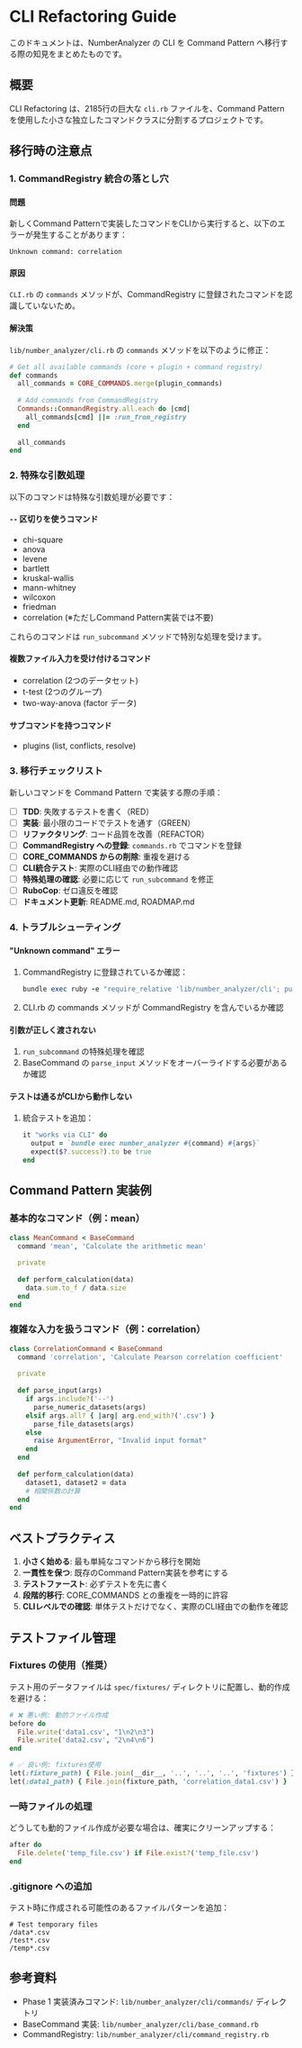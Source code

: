 # CLI Refactoring Guide

このドキュメントは、NumberAnalyzer の CLI を Command Pattern へ移行する際の知見をまとめたものです。

## 概要

CLI Refactoring は、2185行の巨大な `cli.rb` ファイルを、Command Pattern を使用した小さな独立したコマンドクラスに分割するプロジェクトです。

## 移行時の注意点

### 1. CommandRegistry 統合の落とし穴

#### 問題
新しくCommand Patternで実装したコマンドをCLIから実行すると、以下のエラーが発生することがあります：
```
Unknown command: correlation
```

#### 原因
`CLI.rb` の `commands` メソッドが、CommandRegistry に登録されたコマンドを認識していないため。

#### 解決策
`lib/number_analyzer/cli.rb` の `commands` メソッドを以下のように修正：

```ruby
# Get all available commands (core + plugin + command registry)
def commands
  all_commands = CORE_COMMANDS.merge(plugin_commands)
  
  # Add commands from CommandRegistry
  Commands::CommandRegistry.all.each do |cmd|
    all_commands[cmd] ||= :run_from_registry
  end
  
  all_commands
end
```

### 2. 特殊な引数処理

以下のコマンドは特殊な引数処理が必要です：

#### `--` 区切りを使うコマンド
- chi-square
- anova
- levene
- bartlett
- kruskal-wallis
- mann-whitney
- wilcoxon
- friedman
- correlation (※ただしCommand Pattern実装では不要)

これらのコマンドは `run_subcommand` メソッドで特別な処理を受けます。

#### 複数ファイル入力を受け付けるコマンド
- correlation (2つのデータセット)
- t-test (2つのグループ)
- two-way-anova (factor データ)

#### サブコマンドを持つコマンド
- plugins (list, conflicts, resolve)

### 3. 移行チェックリスト

新しいコマンドを Command Pattern で実装する際の手順：

- [ ] **TDD**: 失敗するテストを書く（RED）
- [ ] **実装**: 最小限のコードでテストを通す（GREEN）
- [ ] **リファクタリング**: コード品質を改善（REFACTOR）
- [ ] **CommandRegistry への登録**: `commands.rb` でコマンドを登録
- [ ] **CORE_COMMANDS からの削除**: 重複を避ける
- [ ] **CLI統合テスト**: 実際のCLI経由での動作確認
- [ ] **特殊処理の確認**: 必要に応じて `run_subcommand` を修正
- [ ] **RuboCop**: ゼロ違反を確認
- [ ] **ドキュメント更新**: README.md, ROADMAP.md

### 4. トラブルシューティング

#### "Unknown command" エラー
1. CommandRegistry に登録されているか確認：
   ```ruby
   bundle exec ruby -e "require_relative 'lib/number_analyzer/cli'; puts NumberAnalyzer::Commands::CommandRegistry.all.inspect"
   ```

2. CLI.rb の commands メソッドが CommandRegistry を含んでいるか確認

#### 引数が正しく渡されない
1. `run_subcommand` の特殊処理を確認
2. BaseCommand の `parse_input` メソッドをオーバーライドする必要があるか確認

#### テストは通るがCLIから動作しない
1. 統合テストを追加：
   ```ruby
   it "works via CLI" do
     output = `bundle exec number_analyzer #{command} #{args}`
     expect($?.success?).to be true
   end
   ```

## Command Pattern 実装例

### 基本的なコマンド（例：mean）
```ruby
class MeanCommand < BaseCommand
  command 'mean', 'Calculate the arithmetic mean'
  
  private
  
  def perform_calculation(data)
    data.sum.to_f / data.size
  end
end
```

### 複雑な入力を扱うコマンド（例：correlation）
```ruby
class CorrelationCommand < BaseCommand
  command 'correlation', 'Calculate Pearson correlation coefficient'
  
  private
  
  def parse_input(args)
    if args.include?('--')
      parse_numeric_datasets(args)
    elsif args.all? { |arg| arg.end_with?('.csv') }
      parse_file_datasets(args)
    else
      raise ArgumentError, "Invalid input format"
    end
  end
  
  def perform_calculation(data)
    dataset1, dataset2 = data
    # 相関係数の計算
  end
end
```

## ベストプラクティス

1. **小さく始める**: 最も単純なコマンドから移行を開始
2. **一貫性を保つ**: 既存のCommand Pattern実装を参考にする
3. **テストファースト**: 必ずテストを先に書く
4. **段階的移行**: CORE_COMMANDS との重複を一時的に許容
5. **CLIレベルでの確認**: 単体テストだけでなく、実際のCLI経由での動作を確認

## テストファイル管理

### Fixtures の使用（推奨）
テスト用のデータファイルは `spec/fixtures/` ディレクトリに配置し、動的作成を避ける：

```ruby
# ❌ 悪い例: 動的ファイル作成
before do
  File.write('data1.csv', "1\n2\n3")
  File.write('data2.csv', "2\n4\n6")
end

# ✅ 良い例: fixtures使用
let(:fixture_path) { File.join(__dir__, '..', '..', '..', 'fixtures') }
let(:data1_path) { File.join(fixture_path, 'correlation_data1.csv') }
```

### 一時ファイルの処理
どうしても動的ファイル作成が必要な場合は、確実にクリーンアップする：

```ruby
after do
  File.delete('temp_file.csv') if File.exist?('temp_file.csv')
end
```

### .gitignore への追加
テスト時に作成される可能性のあるファイルパターンを追加：
```
# Test temporary files
/data*.csv
/test*.csv
/temp*.csv
```

## 参考資料

- Phase 1 実装済みコマンド: `lib/number_analyzer/cli/commands/` ディレクトリ
- BaseCommand 実装: `lib/number_analyzer/cli/base_command.rb`
- CommandRegistry: `lib/number_analyzer/cli/command_registry.rb`